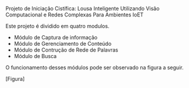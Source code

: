 Projeto de Iniciação Cistífica: Lousa Inteligente Utilizando Visão Computacional e Redes Complexas Para Ambientes IoET

Este projeto é dividido em quatro modulos. 
- Módulo de Captura de informação 
- Módulo de Gerenciamento de Conteúdo 
- Módulo de Contrução de Rede de Palavras
- Módulo de Busca

O funcionamento desses módulos pode ser observado na figura a seguir. 

[Figura]

